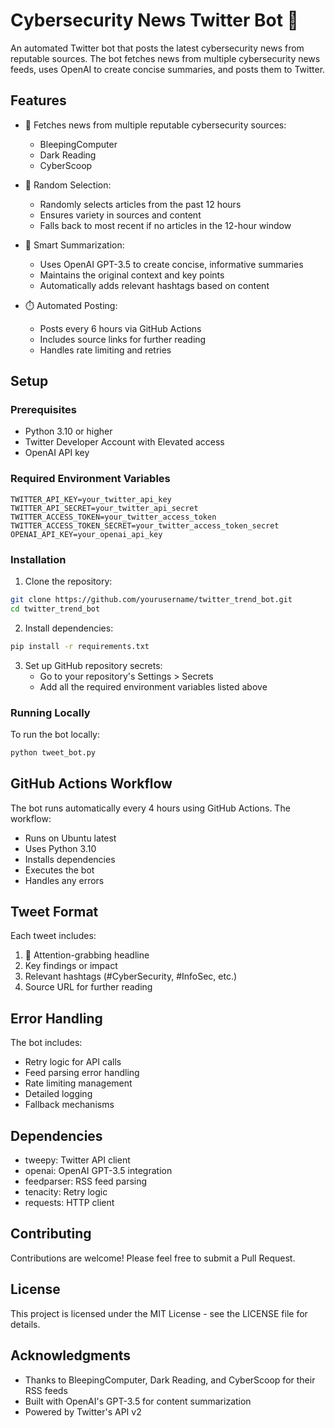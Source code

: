 # Cybersecurity News Twitter Bot 🚨

An automated Twitter bot that posts the latest cybersecurity news from reputable sources. The bot fetches news from multiple cybersecurity news feeds, uses OpenAI to create concise summaries, and posts them to Twitter.

## Features

- 🔄 Fetches news from multiple reputable cybersecurity sources:
  - BleepingComputer
  - Dark Reading
  - CyberScoop

- 🎲 Random Selection:
  - Randomly selects articles from the past 12 hours
  - Ensures variety in sources and content
  - Falls back to most recent if no articles in the 12-hour window

- 🤖 Smart Summarization:
  - Uses OpenAI GPT-3.5 to create concise, informative summaries
  - Maintains the original context and key points
  - Automatically adds relevant hashtags based on content

- ⏱️ Automated Posting:
  - Posts every 6 hours via GitHub Actions
  - Includes source links for further reading
  - Handles rate limiting and retries

## Setup

### Prerequisites

- Python 3.10 or higher
- Twitter Developer Account with Elevated access
- OpenAI API key

### Required Environment Variables

```
TWITTER_API_KEY=your_twitter_api_key
TWITTER_API_SECRET=your_twitter_api_secret
TWITTER_ACCESS_TOKEN=your_twitter_access_token
TWITTER_ACCESS_TOKEN_SECRET=your_twitter_access_token_secret
OPENAI_API_KEY=your_openai_api_key
```

### Installation

1. Clone the repository:
```bash
git clone https://github.com/yourusername/twitter_trend_bot.git
cd twitter_trend_bot
```

2. Install dependencies:
```bash
pip install -r requirements.txt
```

3. Set up GitHub repository secrets:
   - Go to your repository's Settings > Secrets
   - Add all the required environment variables listed above

### Running Locally

To run the bot locally:

```bash
python tweet_bot.py
```

## GitHub Actions Workflow

The bot runs automatically every 4 hours using GitHub Actions. The workflow:
- Runs on Ubuntu latest
- Uses Python 3.10
- Installs dependencies
- Executes the bot
- Handles any errors

## Tweet Format

Each tweet includes:
1. 🚨 Attention-grabbing headline
2. Key findings or impact
3. Relevant hashtags (#CyberSecurity, #InfoSec, etc.)
4. Source URL for further reading

## Error Handling

The bot includes:
- Retry logic for API calls
- Feed parsing error handling
- Rate limiting management
- Detailed logging
- Fallback mechanisms

## Dependencies

- tweepy: Twitter API client
- openai: OpenAI GPT-3.5 integration
- feedparser: RSS feed parsing
- tenacity: Retry logic
- requests: HTTP client

## Contributing

Contributions are welcome! Please feel free to submit a Pull Request.

## License

This project is licensed under the MIT License - see the LICENSE file for details.

## Acknowledgments

- Thanks to BleepingComputer, Dark Reading, and CyberScoop for their RSS feeds
- Built with OpenAI's GPT-3.5 for content summarization
- Powered by Twitter's API v2 
